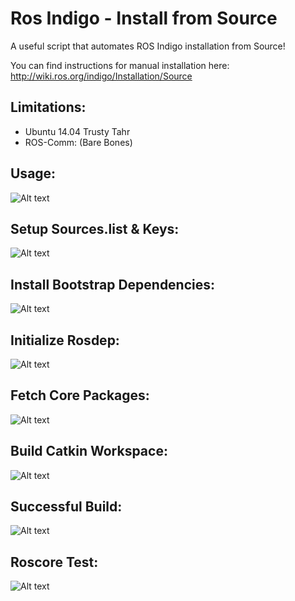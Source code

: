 Ros Indigo - Install from Source
================================

A useful script that automates ROS Indigo installation from Source!

You can find instructions for manual installation here: 
http://wiki.ros.org/indigo/Installation/Source

Limitations:
-----------

- Ubuntu 14.04 Trusty Tahr
- ROS-Comm: (Bare Bones)

Usage:
-----

![Alt text](https://github.com/pranav-srinivas-kumar/Projects/blob/master/Python/ROS-Indigo-Installer/screenshots/Usage.png?raw=true "Usage")

Setup Sources.list & Keys:
-------------------------

![Alt text](https://github.com/pranav-srinivas-kumar/Projects/blob/master/Python/ROS-Indigo-Installer/screenshots/Setup.png?raw=true "Setup")

Install Bootstrap Dependencies:
------------------------------

![Alt text](https://github.com/pranav-srinivas-kumar/Projects/blob/master/Python/ROS-Indigo-Installer/screenshots/Bootstrap.png?raw=true "Bootstrap")

Initialize Rosdep:
-----------------

![Alt text](https://github.com/pranav-srinivas-kumar/Projects/blob/master/Python/ROS-Indigo-Installer/screenshots/Rosdep.png?raw=true "Setup")

Fetch Core Packages:
-------------------

![Alt text](https://github.com/pranav-srinivas-kumar/Projects/blob/master/Python/ROS-Indigo-Installer/screenshots/Core.png?raw=true "Setup")

Build Catkin Workspace:
----------------------

![Alt text](https://github.com/pranav-srinivas-kumar/Projects/blob/master/Python/ROS-Indigo-Installer/screenshots/Build.png?raw=true "Setup")

Successful Build:
----------------

![Alt text](https://github.com/pranav-srinivas-kumar/Projects/blob/master/Python/ROS-Indigo-Installer/screenshots/Done.png?raw=true "Setup")

Roscore Test:
------------

![Alt text](https://github.com/pranav-srinivas-kumar/Projects/blob/master/Python/ROS-Indigo-Installer/screenshots/Roscore.png?raw=true "Setup")



